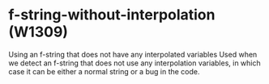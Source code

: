 # f-string-without-interpolation (W1309)

Using an f-string that does not have any interpolated variables Used
when we detect an f-string that does not use any interpolation
variables, in which case it can be either a normal string or a bug in
the code.
